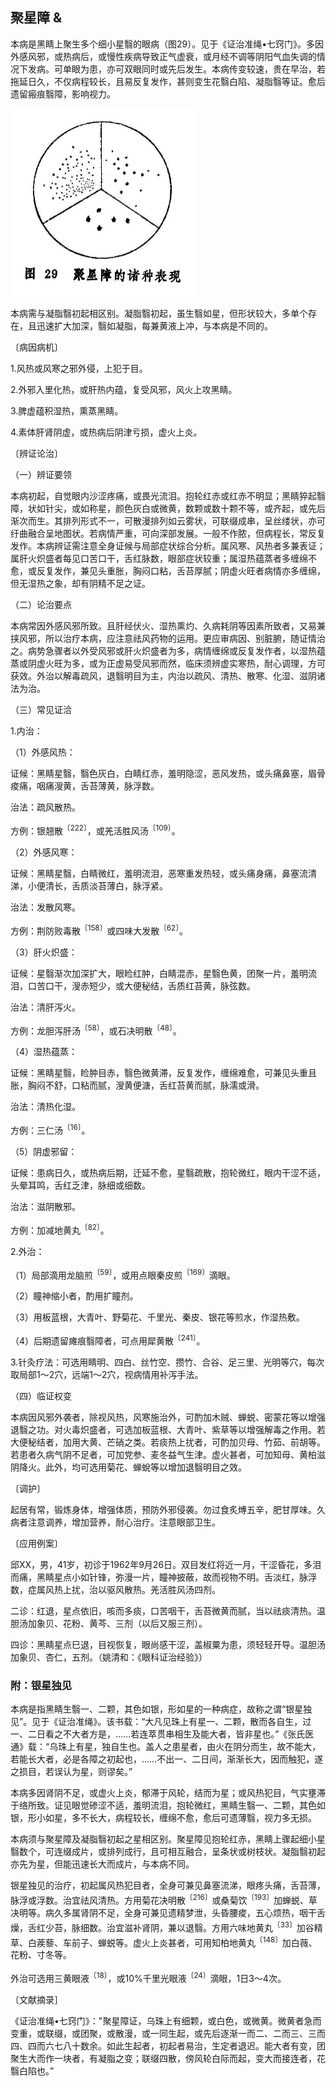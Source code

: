 ## 聚星障 &

本病是黑睛上聚生多个细小星翳的眼病（图29）。见于《证治准绳•七窍门》。多因外感风邪，或热病后，或慢性疾病导致正气虚衰，或月经不调等阴阳气血失调的情况下发病。可单眼为患，亦可双眼同时或先后发生。本病传变较速，贵在早治，若拖延日久，不仅病程较长，且易反复发作，甚则变生花翳白陷、凝脂翳等证。愈后遗留瘢痕翳障，影响视力。

<img src="img\29.jpg" style="zoom:50%;" />

本病需与凝脂翳初起相区别。凝脂翳初起，虽生翳如星，但形状较大，多单个存在，且迅速扩大加深，翳如凝脂，每兼黄液上冲，与本病是不同的。

〔病因病机〕

1.风热或风寒之邪外侵，上犯于目。

2.外邪入里化热，或肝热内蕴，复受风邪，风火上攻黑睛。

3.脾虚蕴积湿热，熏蒸黑睛。

4.素体肝肾阴虚，或热病后阴津亏损，虚火上炎。

〔辨证论治〕

（一）辨证要领

本病初起，自觉眼内沙涩疼痛，或畏光流泪。抱轮红赤或红赤不明显；黑睛猝起翳障，状如针尖，或如称星，颜色灰白或微黄，数颗或数十颗不等，或齐起，或先后渐次而生。其排列形式不一，可散漫排列如云雾状，可联缀成串，呈丝缕状，亦可纡曲融合呈地图状。若病情严重，可向深部发展。一般不作脓，但病程长，常反复发作。本病辨证需注意全身证候与局部症状综合分析。属风寒、风热者多兼表证；属肝火炽盛者每见口苦口干，舌红脉数，眼部症状较重；属湿热蕴蒸者多缠绵不愈，或反复发作，兼见头重胀，胸闷口粘，舌苔厚腻；阴虚火旺者病情亦多缠绵，但无湿热之象，却有阴精不足之证。

（二）论治要点

本病常因外感风邪所致。且肝经伏火、湿热熏灼、久病耗阴等因素所致者，又易兼挟风邪，所以治疗本病，应注意祛风药物的运用。更应审病因、别脏腑，随证情治之。病势急骤者以外受风邪或肝火炽盛者为多，病情缠绵或反复发作者，以湿热蕴蒸或阴虚火旺为多，或为正虚易受风邪而然，临床须辨虚实寒热，耐心调理，方可获效。外治以解毒疏风，退翳明目为主，内治以疏风、清热、散寒、化湿、滋阴诸法为治。

（三）常见证洽

1.内治：

（1）外感风热：

证候：黑睛星翳，翳色灰白，白睛红赤，羞明隐涩，恶风发热，或头痛鼻塞，眉骨痠痛，咽痛溲黄，舌苔薄黄，脉浮数。

治法：疏风散热。

方例：银翘散<sup>〔222〕</sup>，或羌活胜风汤<sup>〔109〕</sup>。

（2）外感风寒：

证候：黑睛星翳，白睛微红，羞明流泪，恶寒重发热轻，或头痛身痛，鼻塞流清涕，小便清长，舌质淡苔薄白，脉浮紧。

治法：发散风寒。

方例：荆防败毒散<sup>〔158〕</sup>或四味大发散<sup>〔62〕</sup>。

（3）肝火炽盛：

证候：星翳渐次加深扩大，眼睑红肿，白睛混赤，星翳色黄，团聚一片，羞明流泪，口苦口干，溲赤短少，或大便秘结，舌质红苔黄，脉弦数。

治法：清肝泻火。

方例：龙胆泻肝汤<sup>〔58〕</sup>，或石决明散<sup>〔48〕</sup>。

（4）湿热蕴蒸：

证候：黑睛星翳，睑肿目赤，翳色微黄滞，反复发作，缠绵难愈，可兼见头重且胀，胸闷不舒，口粘而腻，溲黄便溏，舌红苔黄而腻，脉濡或滑。

治法：清热化湿。

方例：三仁汤<sup>〔16〕</sup>。

（5）阴虚邪留：

证候：患病日久，或热病后期，迁延不愈，星翳疏散，抱轮微红，眼内干涩不适，头晕耳鸣，舌红乏津，脉细或细数。

治法：滋阴散邪。

方例：加减地黄丸<sup>〔82〕</sup>。

2.外治：

（1）局部滴用龙脑煎<sup>〔59〕</sup>，或用点眼秦皮煎<sup>〔169〕</sup>滴眼。

（2）瞳神缩小者，酌用扩瞳剂。

（3）用板蓝根，大青叶、野菊花、千里光、秦皮、银花等煎水，作湿热敷。

（4）后期遗留瘫痕翳障者，可点用犀黄散<sup>〔241〕</sup>。

3.针灸疗法：可选用睛明、四白、丝竹空、攒竹、合谷、足三里、光明等穴，每次取局部1〜2穴，远端1〜2穴，视病情用补泻手法。

（四）临证权变

本病因风邪外袭者，除视风热，风寒施治外，可酌加木贼、蝉蜕、密蒙花等以增强退翳之功。对火毒炽盛者，可选加板蓝根、大青叶、紫草等以增强解毒之作用。若大便秘结者，加用大黄、芒硝之类。若痰热上扰者，可酌加贝母、竹茹、前胡等。若患者久病气阴不足者，可加党参、麦冬益气生津。虚火甚者，可加知母、黄柏滋阴降火。此外，均可选用菊花、蝉蛻等以增加退翳明目之效。

〔调护〕

起居有常，锻炼身体，增强体质，预防外邪侵袭。勿过食炙煿五辛，肥甘厚味。久病者注意调养，增加营养，耐心治疗。注意眼部卫生。

〔应用例案〕

邱XX，男，41岁，初诊于1962年9月26日。双目发红将近一月，干涩昏花，多泪而痛，黑睛星点小如针锋，弥漫一片，瞳神披蔽，故而视物不明。舌淡红，脉浮数，症属风热上扰，治以驱风散热。羌活胜风汤四剂。

二诊：红退，星点依旧，咳而多痰，口苦咽干，舌苔微黄而腻，当以祛痰清热。温胆汤加象贝、花粉、黄芩、三剂（以后又服三剂）。

四诊：黑睛星点巳退，目视恢复，眼尚感干涩，盖椒粟为患，须轻轻开导。温胆汤加象贝、杏仁，五剂。（姚清和：《眼科证治经验》）

### 附：银星独见

本病是指黑睛生翳一、二颗，其色如银，形如星的一种病症，故称之谓“银星独见”。见于《证治准绳》。该书载：“大凡见珠上有星一、二颗，散而各自生，过一、二日看之不大者方是，……若连萃贯串相生及能大者，皆非星也。”《张氏医通》载：“乌珠上有星，独自生也。盖人之患星者，由火在阴分而生，故不能大，若能长大者，必是各障之初起也，……不出一、二日间，渐渐长大，因而触犯，遂之损目，若误认为星，则谬矣。”

本病多因肾阴不足，或虚火上炎，郁滞于风轮，结而为星；或风热犯目，气实壅滞于络所致。证见眼觉碜涩不适，羞明流泪，抱轮微红，黑睛生翳一、二颗，其色如银，形小如星，多不长大，病程较长，缠绵不愈，愈后可遗薄翳，视力多无损。

本病须与聚星障及凝脂翳初起之星相区别。聚星障见抱轮红赤，黑睛上骤起细小星翳数个，可连缀成片，或排列成行，且可相互融合，呈条状或树枝状。凝脂翳初起亦先为星，但能迅速长大而成片，与本病不同。

银星独见的治疗，初起属风热犯目者，全身可兼见鼻塞流涕，眼疼头痛，舌苔薄，脉浮或浮数。治宜祛风清热。方用菊花决明散<sup>〔216〕</sup>或桑菊饮<sup>〔193〕</sup>加蝉蜕、草决明等。病久多属肾阴不足，全身可兼见遗精梦泄，头昏腰痠，五心烦热，咽干舌燥，舌红少苔，脉细数。治宜滋补肾阴，兼以退翳。方用六味地黄丸<sup>〔33〕</sup>加谷精草、白蒺藜、车前子、蝉蜕等。虚火上炎甚者，可用知柏地黄丸<sup>〔148〕</sup>加白薇、花粉、寸冬等。

外治可选用三黄眼液<sup>〔18〕</sup>，或10%千里光眼液<sup>〔24〕</sup>滴眼，1日3〜4次。

〔文献摘录］

《证治准绳•七窍门》："聚星障证，乌珠上有细颗，或白色，或微黄。微黄者急而变重，或联缀，或团聚，或散漫，或一同生起，或先后逐渐一而二、二而三、三而四、四而六七八十数余。如此生起者，初起者易治，生定者退迟。能大者有变，团聚生大而作一块者，有凝脂之变；联缀四散，傍风轮白际而起，变大而接连者，花翳白陷也。”
